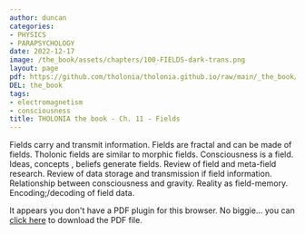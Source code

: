 ```yaml
---
author: duncan
categories:
- PHYSICS
- PARAPSYCHOLOGY
date: 2022-12-17
image: /the_book/assets/chapters/100-FIELDS-dark-trans.png
layout: page
pdf: https://github.com/tholonia/tholonia.github.io/raw/main/_the_book/assets/chapters/100-FIELDS.pdf
DEL: the_book
tags:
- electromagnetism
- consciousness
title: THOLONIA the book - Ch. 11 - Fields
---
```


Fields carry and transmit information. Fields are fractal and can be made of fields.  Tholonic fields are similar to morphic fields.  Consciousness is a field.  Ideas, concepts , beliefs generate fields. Review of field and meta-field research.  Review of data storage and transmission if field information.  Relationship between consciousness and gravity.  Reality as field-memory.  Encoding;/decoding of field data.

<!--more-->

<object data='{{ page.pdf }}#zoom=100%' width='100%' height='1000' type='application/pdf'><p>It appears you don't have a PDF plugin for this browser. No biggie... you can <a href='{{ page.pdf }}'> click here</a> to download the PDF file.</p></object>